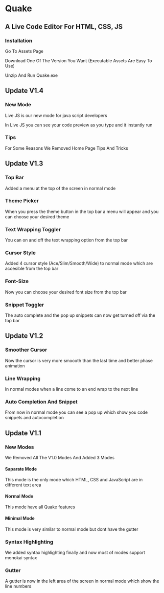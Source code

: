 # Quake
## A Live Code Editor For HTML, CSS, JS

### Installation

Go To Assets Page

Download One Of The Version You Want (Executable Assets Are Easy To Use)

Unzip And Run Quake.exe

## Update V1.4
### New Mode 
Live JS is our new mode for java script developers

In Live JS you can see your code preview as you type and it instantly run

### Tips
For Some Reasons We Removed Home Page Tips And Tricks
## Update V1.3
### Top Bar
Added a menu at the top of the screen in normal mode 
### Theme Picker
When you press the theme button in the top bar a menu will appear and you can choose your desired theme
### Text Wrapping Toggler
You can on and off the text wrapping option from the top bar
### Cursor Style
Added 4 cursor style (Ace/Slim/Smooth/Wide) to normal mode which are accesible from the top bar 
### Font-Size
Now you can choose your desired font size from the top bar
### Snippet Toggler
The auto complete and the pop up snippets can now get turned off via the top bar
## Update V1.2
### Smoother Cursor
Now the cursor is very more smoooth than the last time and better phase animation
### Line Wrapping
In normal modes when a line come to an end wrap to the next line
### Auto Completion And Snippet
From now in normal mode you can see a pop up which show you code snippets and autocompletion
## Update V1.1
### New Modes
We Removed All The V1.0 Modes And Added 3 Modes
#### Saparate Mode
This mode is the only mode which HTML, CSS and JavaScript are in different text area
#### Normal Mode
This mode have all Quake features
#### Minimal Mode
This mode is very similar to normal mode but dont have the gutter
### Syntax Highlighting
We added syntax highlighting finally and now most of modes support monokai syntax
### Gutter
A gutter is now in the left area of the screen in normal mode which show the line numbers

